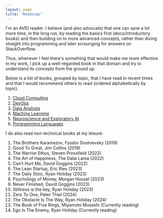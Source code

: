 ```yaml
---
layout: page
title: "Readings"
---
```


I'm an AVID reader. I believe (and also advocate) that one can save a lot more time, in the long run, by reading the basics first (docs/introductory books) and then building on to more advanced concepts, rather than diving straight into programming and later scrounging for answers on StackOverflow.

Thus, whenever I feel there's something that would make me more effective in my work, I pick up a well-regarded book in that domain and try to understand its concepts from the ground up.

Below is a list of books, grouped by topic, that I have read in recent times and that I would recommend others to read (ordered alphabetically by topic).

1. [Cloud Computing](cloud.md)
2. [DevOps](devops.md)
3. [Data Analysis](bd.md)
4. [Machine Learning](ml.md)
5. [Neuroscience and Exploratory AI](nea.md)
6. [Programming Languages](pl.md)

I do also read non-technical books at my leisure:

1. The Brothers Karamazov, Fyodor Dostoevsky (2019)
2. Good To Great, Jim Collins (2019)
3. The Warrior Ethos, Steven Pressfield (2022)
4. The Art of Happiness, The Dalai Lama (2022)
5. Can't Hurt Me, David Goggins (2022)
6. The Lean Startup, Eric Ries (2023)
7. The Daily Stoic, Ryan Holiday (2023)
8. Psychology of Money, Morgan Housel (2023)
9. Never Finished, David Goggins (2023)
10. Stillness is the key, Ryan Holiday (2023)
11. Zero To One, Peter Thiel (2024)
12. The Obstacle Is The Way, Ryan Holiday (2024)
13. The Book of Five Rings, Miyamoto Musashi (Currently reading)
14. Ego Is The Enemy, Ryan Holiday (Currently reading)

